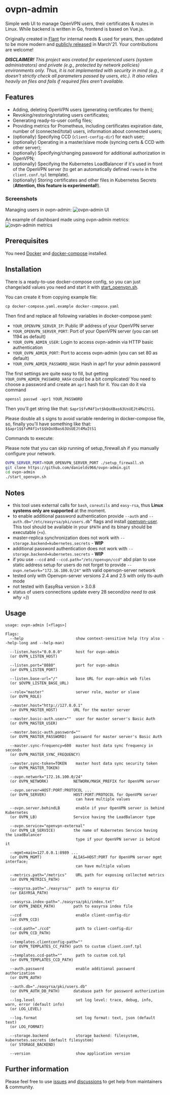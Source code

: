 # ovpn-admin

Simple web UI to manage OpenVPN users, their certificates & routes in Linux. While backend is written in Go, frontend is based on Vue.js.

Originally created in [Flant](https://flant.com/) for internal needs & used for years, then updated to be more modern and [publicly released](https://medium.com/flant-com/introducing-ovpn-admin-a-web-interface-to-manage-openvpn-users-d81705ad8f23) in March'21. Your contributions are welcome!

***DISCLAIMER!** This project was created for experienced users (system administrators) and private (e.g., protected by network policies) environments only. Thus, it is not implemented with security in mind (e.g., it doesn't strictly check all parameters passed by users, etc.). It also relies heavily on files and fails if required files aren't available.*

## Features

* Adding, deleting OpenVPN users (generating certificates for them);
* Revoking/restoring/rotating users certificates;
* Generating ready-to-user config files;
* Providing metrics for Prometheus, including certificates expiration date, number of (connected/total) users, information about connected users;
* (optionally) Specifying CCD (`client-config-dir`) for each user;
* (optionally) Operating in a master/slave mode (syncing certs & CCD with other server);
* (optionally) Specifying/changing password for additional authorization in OpenVPN;
* (optionally) Specifying the Kubernetes LoadBalancer if it's used in front of the OpenVPN server (to get an automatically defined `remote` in the `client.conf.tpl` template).
* (optionally) Storing certificates and other files in Kubernetes Secrets (**Attention, this feature is experimental!**).

### Screenshots

Managing users in ovpn-admin:
![ovpn-admin UI](https://raw.githubusercontent.com/danields966/ovpn-admin/master/img/ovpn-admin-users.png)

An example of dashboard made using ovpn-admin metrics:
![ovpn-admin metrics](https://raw.githubusercontent.com/danields966/ovpn-admin/master/img/ovpn-admin-metrics.png)

## Prerequisites

You need [Docker](https://docs.docker.com/get-docker/) and [docker-compose](https://docs.docker.com/compose/install/) installed.

## Installation

There is a ready-to-use docker-compose config, so you can just change/add values you need and start it with [start_openvpn.sh](https://github.com/danields966/ovpn-admin/blob/master/start_openvpn.sh).

You can create it from copying example file:

    cp docker-compose.yaml.example docker-compose.yaml

Then find and replace all following variables in docker-compose.yaml:

* `YOUR_OPENVPN_SERVER_IP`: Public IP address of your OpenVPN server
* `YOUR_OPENVPN_SERVER_PORT`: Port of your OpenVPN server (you can set 1194 as default)
* `YOUR_OVPN_ADMIN_USER`: Login to access ovpn-admin via HTTP basic authentication
* `YOUR_OVPN_ADMIN_PORT`: Port to access ovpn-admin (you can set 80 as default)
* `YOUR_OVPN_ADMIN_PASSWORD_HASH`: Hash in apr1 for your admin password

The first settings are quite easy to fill, but getting `YOUR_OVPN_ADMIN_PASSWORD_HASH` could be a bit complicated/ You need to choose a password and create an `apr1` hash for it. You can do it via command

    openssl passwd -apr1 YOUR_PASSWORD

Then you'll get string like that: `$apr1$fvM4f1vt$kQoXBas63UsUEJt4MaItS1`.

Please double all `$` signs to avoid variable rendering in docker-compose file, so, finally you'll have something like that: `$$apr1$$fvM4f1vt$$kQoXBas63UsUEJt4MaItS1`

Commands to execute:

Please note that you can skip running of setup_firewall.sh if you manually configure your network.

```bash
OVPN_SERVER_PORT=YOUR_OPENVPN_SERVER_PORT ./setup_firewall.sh
git clone https://github.com/danields966/ovpn-admin.git
cd ovpn-admin
./start_openvpn.sh
```

## Notes
* this tool uses external calls for `bash`, `coreutils` and `easy-rsa`, thus **Linux systems only are supported** at the moment.
* to enable additional password authentication provide `--auth` and `--auth.db="/etc/easyrsa/pki/users.db`" flags and install [openvpn-user](https://github.com/pashcovich/openvpn-user/releases/latest). This tool should be available in your `$PATH` and its binary should be executable (`+x`).
* master-replica synchronization does not work with `--storage.backend=kubernetes.secrets` - **WIP**
* additional password authentication does not work with `--storage.backend=kubernetes.secrets` -  **WIP**
* if you use `--ccd` and `--ccd.path="/etc/openvpn/ccd"` abd plan to use static address setup for users do not forget to provide `--ovpn.network="172.16.100.0/24"` with valid openvpn-server network 
* tested only with Openvpn-server versions 2.4 and 2.5 with only tls-auth mode
* not tested with EasyRsa version > 3.0.8
* status of users connections update every 28 second(*no need to ask why =)*)

## Usage

```
usage: ovpn-admin [<flags>]

Flags:
  --help                       show context-sensitive help (try also --help-long and --help-man)

  --listen.host="0.0.0.0"      host for ovpn-admin
  (or OVPN_LISTEN_HOST)

  --listen.port="8080"         port for ovpn-admin
  (or OVPN_LISTEN_PORT)

  --listen.base-url="/"        base URL for ovpn-admin web files
  (or $OVPN_LISTEN_BASE_URL)

  --role="master"              server role, master or slave
  (or OVPN_ROLE)

  --master.host="http://127.0.0.1"  
  (or OVPN_MASTER_HOST)       URL for the master server

  --master.basic-auth.user=""  user for master server's Basic Auth
  (or OVPN_MASTER_USER)
 
  --master.basic-auth.password=""  
  (or OVPN_MASTER_PASSWORD)   password for master server's Basic Auth

  --master.sync-frequency=600  master host data sync frequency in seconds
  (or OVPN_MASTER_SYNC_FREQUENCY)

  --master.sync-token=TOKEN    master host data sync security token
  (or OVPN_MASTER_TOKEN)

  --ovpn.network="172.16.100.0/24"  
  (or OVPN_NETWORK)           NETWORK/MASK_PREFIX for OpenVPN server

  --ovpn.server=HOST:PORT:PROTOCOL ...  
  (or OVPN_SERVER)            HOST:PORT:PROTOCOL for OpenVPN server
                               can have multiple values

  --ovpn.server.behindLB       enable if your OpenVPN server is behind Kubernetes
  (or OVPN_LB)                Service having the LoadBalancer type

  --ovpn.service="openvpn-external"  
  (or OVPN_LB_SERVICE)        the name of Kubernetes Service having the LoadBalancer
                               type if your OpenVPN server is behind it

  --mgmt=main=127.0.0.1:8989 ...  
  (or OVPN_MGMT)              ALIAS=HOST:PORT for OpenVPN server mgmt interface;
                               can have multiple values

  --metrics.path="/metrics"    URL path for exposing collected metrics
  (or OVPN_METRICS_PATH)

  --easyrsa.path="./easyrsa/"  path to easyrsa dir
  (or EASYRSA_PATH)

  --easyrsa.index-path="./easyrsa/pki/index.txt"  
  (or OVPN_INDEX_PATH)        path to easyrsa index file

  --ccd                        enable client-config-dir
  (or OVPN_CCD)

  --ccd.path="./ccd"           path to client-config-dir
  (or OVPN_CCD_PATH)

  --templates.clientconfig-path=""  
  (or OVPN_TEMPLATES_CC_PATH) path to custom client.conf.tpl

  --templates.ccd-path=""      path to custom ccd.tpl
  (or OVPN_TEMPLATES_CCD_PATH)

  --auth.password              enable additional password authorization
  (or OVPN_AUTH)

  --auth.db="./easyrsa/pki/users.db"
  (or OVPN_AUTH_DB_PATH)      database path for password authorization
  
  --log.level                  set log level: trace, debug, info, warn, error (default info)
  (or LOG_LEVEL)
  
  --log.format                 set log format: text, json (default text)
  (or LOG_FORMAT)
  
  --storage.backend            storage backend: filesystem, kubernetes.secrets (default filesystem)
  (or STORAGE_BACKEND)
 
  --version                    show application version
```

## Further information

Please feel free to use [issues](https://github.com/danields966/ovpn-admin/issues) and [discussions](https://github.com/danields966/ovpn-admin/discussions) to get help from maintainers & community.

